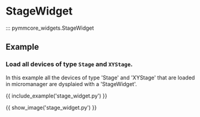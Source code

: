 # StageWidget

::: pymmcore_widgets.StageWidget

## Example

### Load all devices of type `Stage` and `XYStage`.

In this example all the devices of type 'Stage' and 'XYStage' that are loaded
in micromanager are dysplaied with a 'StageWidget'.

{{ include_example('stage_widget.py') }}

{{ show_image('stage_widget.py') }}
